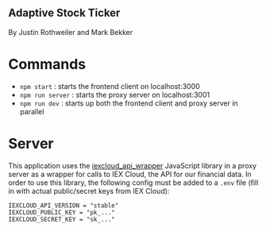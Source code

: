 ## Adaptive Stock Ticker
By Justin Rothweiler and Mark Bekker

# Commands
* `npm start` : starts the frontend client on localhost:3000
* `npm run server` : starts the proxy server on localhost:3001
* `npm run dev` : starts up both the frontend client and proxy server in parallel

# Server

This application uses the [iexcloud_api_wrapper](https://github.com/schardtbc/iexcloud_api_wrapper) JavaScript library in a proxy server as a wrapper for calls to IEX Cloud, the API for our financial data. In order to use this library, the following config must be added to a `.env` file (fill in with actual public/secret keys from IEX Cloud):

```
IEXCLOUD_API_VERSION = "stable"
IEXCLOUD_PUBLIC_KEY = "pk_..."
IEXCLOUD_SECRET_KEY = "sk_..." 
```